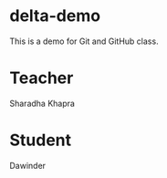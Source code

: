 # delta-demo
This is a demo for Git and GitHub class.


# Teacher 
Sharadha Khapra

# Student
Dawinder

